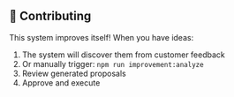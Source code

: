 ## 🤝 Contributing

This system improves itself! When you have ideas:

1. The system will discover them from customer feedback
2. Or manually trigger: `npm run improvement:analyze`
3. Review generated proposals
4. Approve and execute
